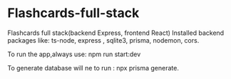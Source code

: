 # Flashcards-full-stack
Flashcards full stack(backend Express, frontend React)
Installed backend packages like: ts-node, express , sqlite3, prisma, nodemon, cors.

To run the app,always use: npm run start:dev

To generate database will ne to run : npx prisma generate.